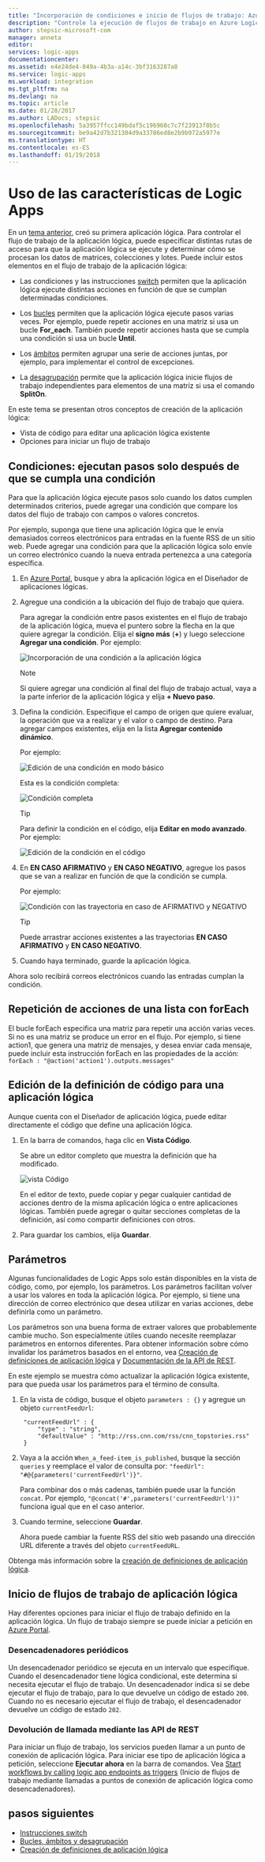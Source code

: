 ```yaml
---
title: "Incorporación de condiciones e inicio de flujos de trabajo: Azure Logic Apps | Microsoft Docs"
description: "Controle la ejecución de flujos de trabajo en Azure Logic Apps mediante la incorporación de lógica condicional, desencadenadores, acciones y parámetros."
author: stepsic-microsoft-com
manager: anneta
editor: 
services: logic-apps
documentationcenter: 
ms.assetid: e4e24de4-049a-4b3a-a14c-3bf3163287a8
ms.service: logic-apps
ms.workload: integration
ms.tgt_pltfrm: na
ms.devlang: na
ms.topic: article
ms.date: 01/28/2017
ms.author: LADocs; stepsic
ms.openlocfilehash: 5a3957ffcc149bdaf5c196960c7c7f23913f8b5c
ms.sourcegitcommit: be9a42d7b321304d9a33786ed8e2b9b972a5977e
ms.translationtype: HT
ms.contentlocale: es-ES
ms.lasthandoff: 01/19/2018
---
```

# <a name="use-logic-apps-features"></a>Uso de las características de Logic Apps

En un [tema anterior](../logic-apps/quickstart-create-first-logic-app-workflow.md), creó su primera aplicación lógica. Para controlar el flujo de trabajo de la aplicación lógica, puede especificar distintas rutas de acceso para que la aplicación lógica se ejecute y determinar cómo se procesan los datos de matrices, colecciones y lotes. Puede incluir estos elementos en el flujo de trabajo de la aplicación lógica:

* Las condiciones y las instrucciones [switch](../logic-apps/logic-apps-switch-case.md) permiten que la aplicación lógica ejecute distintas acciones en función de que se cumplan determinadas condiciones.

* Los [bucles](../logic-apps/logic-apps-loops-and-scopes.md) permiten que la aplicación lógica ejecute pasos varias veces. Por ejemplo, puede repetir acciones en una matriz si usa un bucle **For_each**. También puede repetir acciones hasta que se cumpla una condición si usa un bucle **Until**.

* Los [ámbitos](../logic-apps/logic-apps-loops-and-scopes.md) permiten agrupar una serie de acciones juntas, por ejemplo, para implementar el control de excepciones.

* La [desagrupación](../logic-apps/logic-apps-loops-and-scopes.md) permite que la aplicación lógica inicie flujos de trabajo independientes para elementos de una matriz si usa el comando **SplitOn**.

En este tema se presentan otros conceptos de creación de la aplicación lógica:

* Vista de código para editar una aplicación lógica existente
* Opciones para iniciar un flujo de trabajo

## <a name="conditions-run-steps-only-after-meeting-a-condition"></a>Condiciones: ejecutan pasos solo después de que se cumpla una condición

Para que la aplicación lógica ejecute pasos solo cuando los datos cumplen determinados criterios, puede agregar una condición que compare los datos del flujo de trabajo con campos o valores concretos.

Por ejemplo, suponga que tiene una aplicación lógica que le envía demasiados correos electrónicos para entradas en la fuente RSS de un sitio web. Puede agregar una condición para que la aplicación lógica solo envíe un correo electrónico cuando la nueva entrada pertenezca a una categoría específica.

1. En [Azure Portal](https://portal.azure.com), busque y abra la aplicación lógica en el Diseñador de aplicaciones lógicas.

2. Agregue una condición a la ubicación del flujo de trabajo que quiera. 

   Para agregar la condición entre pasos existentes en el flujo de trabajo de la aplicación lógica, mueva el puntero sobre la flecha en la que quiere agregar la condición. 
   Elija el **signo más** (**+**) y luego seleccione **Agregar una condición**. Por ejemplo: 

   ![Incorporación de una condición a la aplicación lógica](./media/logic-apps-use-logic-app-features/add-condition.png)

   > [!NOTE]
   > Si quiere agregar una condición al final del flujo de trabajo actual, vaya a la parte inferior de la aplicación lógica y elija **+ Nuevo paso**.

3. Defina la condición. Especifique el campo de origen que quiere evaluar, la operación que va a realizar y el valor o campo de destino. Para agregar campos existentes, elija en la lista **Agregar contenido dinámico**.

   Por ejemplo: 

   ![Edición de una condición en modo básico](./media/logic-apps-use-logic-app-features/edit-condition-basic-mode.png)

   Esta es la condición completa:

   ![Condición completa](./media/logic-apps-use-logic-app-features/edit-condition-basic-mode-2.png)

   > [!TIP]
   > Para definir la condición en el código, elija **Editar en modo avanzado**. Por ejemplo: 
   > 
   > ![Edición de la condición en el código](./media/logic-apps-use-logic-app-features/edit-condition-advanced-mode.png)

4. En **EN CASO AFIRMATIVO** y **EN CASO NEGATIVO**, agregue los pasos que se van a realizar en función de que la condición se cumpla.

   Por ejemplo: 

   ![Condición con las trayectoria en caso de AFIRMATIVO y NEGATIVO](./media/logic-apps-use-logic-app-features/condition-yes-no-path.png)

   > [!TIP]
   > Puede arrastrar acciones existentes a las trayectorias **EN CASO AFIRMATIVO** y **EN CASO NEGATIVO**.

5. Cuando haya terminado, guarde la aplicación lógica.

Ahora solo recibirá correos electrónicos cuando las entradas cumplan la condición.

## <a name="repeat-actions-over-a-list-with-foreach"></a>Repetición de acciones de una lista con forEach

El bucle forEach especifica una matriz para repetir una acción varias veces. Si no es una matriz se produce un error en el flujo. Por ejemplo, si tiene action1, que genera una matriz de mensajes, y desea enviar cada mensaje, puede incluir esta instrucción forEach en las propiedades de la acción: `forEach : "@action('action1').outputs.messages"`

## <a name="edit-the-code-definition-for-a-logic-app"></a>Edición de la definición de código para una aplicación lógica

Aunque cuenta con el Diseñador de aplicación lógica, puede editar directamente el código que define una aplicación lógica.

1. En la barra de comandos, haga clic en **Vista Código**.

    Se abre un editor completo que muestra la definición que ha modificado.

    ![vista Código](media/logic-apps-use-logic-app-features/codeview.png)

    En el editor de texto, puede copiar y pegar cualquier cantidad de acciones dentro de la misma aplicación lógica o entre aplicaciones lógicas. 
    También puede agregar o quitar secciones completas de la definición, así como compartir definiciones con otros.

2. Para guardar los cambios, elija **Guardar**.

## <a name="parameters"></a>Parámetros

Algunas funcionalidades de Logic Apps solo están disponibles en la vista de código, como, por ejemplo, los parámetros. Los parámetros facilitan volver a usar los valores en toda la aplicación lógica. Por ejemplo, si tiene una dirección de correo electrónico que desea utilizar en varias acciones, debe definirla como un parámetro.

Los parámetros son una buena forma de extraer valores que probablemente cambie mucho. Son especialmente útiles cuando necesite reemplazar parámetros en entornos diferentes. Para obtener información sobre cómo invalidar los parámetros basados en el entorno, vea [Creación de definiciones de aplicación lógica](../logic-apps/logic-apps-author-definitions.md) y [Documentación de la API de REST](https://docs.microsoft.com/rest/api/logic).

En este ejemplo se muestra cómo actualizar la aplicación lógica existente, para que pueda usar los parámetros para el término de consulta.

1. En la vista de código, busque el objeto `parameters : {}` y agregue un objeto `currentFeedUrl`:

        "currentFeedUrl" : {
            "type" : "string",
            "defaultValue" : "http://rss.cnn.com/rss/cnn_topstories.rss"
        }

2. Vaya a la acción `When_a_feed-item_is_published`, busque la sección `queries` y reemplace el valor de consulta por: `"feedUrl": "#@{parameters('currentFeedUrl')}"`. 

    Para combinar dos o más cadenas, también puede usar la función `concat`. 
    Por ejemplo, `"@concat('#',parameters('currentFeedUrl'))"` funciona igual que en el caso anterior.

3.  Cuando termine, seleccione **Guardar**. 

    Ahora puede cambiar la fuente RSS del sitio web pasando una dirección URL diferente a través del objeto `currentFeedURL`.

Obtenga más información sobre la [creación de definiciones de aplicación lógica](../logic-apps/logic-apps-author-definitions.md).

## <a name="start-logic-app-workflows"></a>Inicio de flujos de trabajo de aplicación lógica

Hay diferentes opciones para iniciar el flujo de trabajo definido en la aplicación lógica. Un flujo de trabajo siempre se puede iniciar a petición en [Azure Portal].

### <a name="recurrence-triggers"></a>Desencadenadores periódicos

Un desencadenador periódico se ejecuta en un intervalo que especifique. Cuando el desencadenador tiene lógica condicional, este determina si necesita ejecutar el flujo de trabajo. Un desencadenador indica si se debe ejecutar el flujo de trabajo, para lo que devuelve un código de estado `200`. Cuando no es necesario ejecutar el flujo de trabajo, el desencadenador devuelve un código de estado `202`.

### <a name="callback-using-rest-apis"></a>Devolución de llamada mediante las API de REST

Para iniciar un flujo de trabajo, los servicios pueden llamar a un punto de conexión de aplicación lógica. Para iniciar ese tipo de aplicación lógica a petición, seleccione **Ejecutar ahora** en la barra de comandos. Vea [Start workflows by calling logic app endpoints as triggers](../logic-apps/logic-apps-http-endpoint.md) (Inicio de flujos de trabajo mediante llamadas a puntos de conexión de aplicación lógica como desencadenadores). 

<!-- Shared links -->
[Azure Portal]: https://portal.azure.com

## <a name="next-steps"></a>pasos siguientes

* [Instrucciones switch](../logic-apps/logic-apps-switch-case.md) 
* [Bucles, ámbitos y desagrupación](../logic-apps/logic-apps-loops-and-scopes.md)
* [Creación de definiciones de aplicación lógica](../logic-apps/logic-apps-author-definitions.md)